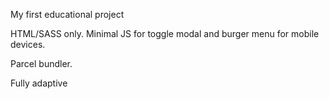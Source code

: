My first educational project

HTML/SASS only. Minimal JS for toggle modal and burger menu for mobile devices.

Parcel bundler.

Fully adaptive
